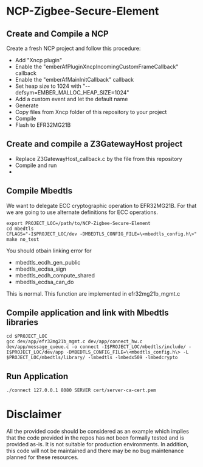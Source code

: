 # NCP-Zigbee-Secure-Element


## Create and Compile a NCP

Create a fresh NCP project and follow this procedure:
* Add "Xncp plugin"
* Enable the "emberAfPluginXncpIncomingCustomFrameCallback" callback
* Enable the "emberAfMainInitCallback" callback
* Set heap size to 1024 with "--defsym=EMBER_MALLOC_HEAP_SIZE=1024"
* Add a custom event and let the default name
* Generate
* Copy files from Xncp folder of this repository to your project 
* Compile
* Flash to EFR32MG21B

## Create and compile a Z3GatewayHost project

* Replace Z3GatewayHost_callback.c by the file from this repository
* Compile and run 
* 
## Compile Mbedtls

We want to delegate ECC cryptographic operation to EFR32MG21B. For that we are going to use alternate definitions for ECC operations.

```
export PROJECT_LOC=/path/to/NCP-Zigbee-Secure-Element
cd mbedtls
CFLAGS="-I$PROJECT_LOC/dev -DMBEDTLS_CONFIG_FILE=\<mbedtls_config.h\>" make no_test
```
You should otbain linking error for
* mbedtls_ecdh_gen_public 
* mbedtls_ecdsa_sign 
* mbedtls_ecdh_compute_shared 
* mbedtls_ecdsa_can_do

This is normal. This function are implemented in efr32mg21b_mgmt.c 

## Compile application and link with Mbedtls libraries 

```
cd $PROJECT_LOC
gcc dev/app/efr32mg21b_mgmt.c dev/app/connect_hw.c dev/app/message_queue.c -o connect -I$PROJECT_LOC/mbedtls/include/ -I$PROJECT_LOC/dev/app -DMBEDTLS_CONFIG_FILE=\<mbedtls_config.h\> -L $PROJECT_LOC/mbedtls/library/ -lmbedtls -lmbedx509 -lmbedcrypto
```

## Run Application

```
./connect 127.0.0.1 8080 SERVER cert/server-ca-cert.pem
```

# Disclaimer
All the provided code should be considered as an example which implies that the code provided in the repos has not been formally tested and is provided as-is. It is not suitable for production environments. In addition, this code will not be maintained and there may be no bug maintenance planned for these resources. 
